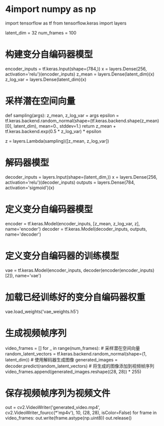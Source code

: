 # 4import numpy as np
import tensorflow as tf
from tensorflow.keras import layers

latent_dim = 32
num_frames = 100

# 构建变分自编码器模型
encoder_inputs = tf.keras.Input(shape=(784,))
x = layers.Dense(256, activation='relu')(encoder_inputs)
z_mean = layers.Dense(latent_dim)(x)
z_log_var = layers.Dense(latent_dim)(x)

# 采样潜在空间向量
def sampling(args):
    z_mean, z_log_var = args
    epsilon = tf.keras.backend.random_normal(shape=(tf.keras.backend.shape(z_mean)[0], latent_dim), mean=0., stddev=1.)
    return z_mean + tf.keras.backend.exp(0.5 * z_log_var) * epsilon

z = layers.Lambda(sampling)([z_mean, z_log_var])

# 解码器模型
decoder_inputs = layers.Input(shape=(latent_dim,))
x = layers.Dense(256, activation='relu')(decoder_inputs)
outputs = layers.Dense(784, activation='sigmoid')(x)

# 定义变分自编码器模型
encoder = tf.keras.Model(encoder_inputs, [z_mean, z_log_var, z], name='encoder')
decoder = tf.keras.Model(decoder_inputs, outputs, name='decoder')

# 定义变分自编码器的训练模型
vae = tf.keras.Model(encoder_inputs, decoder(encoder(encoder_inputs)[2]), name='vae')

# 加载已经训练好的变分自编码器权重
vae.load_weights('vae_weights.h5')

# 生成视频帧序列
video_frames = []
for _ in range(num_frames):
    # 采样潜在空间向量
    random_latent_vectors = tf.keras.backend.random_normal(shape=(1, latent_dim))
    # 使用解码器生成图像
    generated_images = decoder.predict(random_latent_vectors)
    # 将生成的图像添加到视频帧序列
    video_frames.append(generated_images.reshape((28, 28)) * 255)

# 保存视频帧序列为视频文件
out = cv2.VideoWriter('generated_video.mp4', cv2.VideoWriter_fourcc(*'mp4v'), 10, (28, 28), isColor=False)
for frame in video_frames:
    out.write(frame.astype(np.uint8))
out.release()
